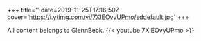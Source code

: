 +++
title=''
date=2019-11-25T17:16:50Z
cover='https://i.ytimg.com/vi/7XIEOvyUPmo/sddefault.jpg'
+++

All content belongs to GlennBeck.
{{< youtube 7XIEOvyUPmo >}}
